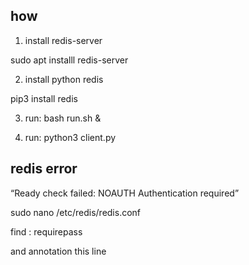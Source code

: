 ## how

1. install redis-server

sudo apt installl redis-server

2. install python redis 

pip3 install redis

3. run:  bash run.sh & 

4. run: python3 client.py


## redis error
 
 “Ready check failed: NOAUTH Authentication required”
 
 
 sudo nano /etc/redis/redis.conf
 
 find : requirepass
 
 and annotation this line
